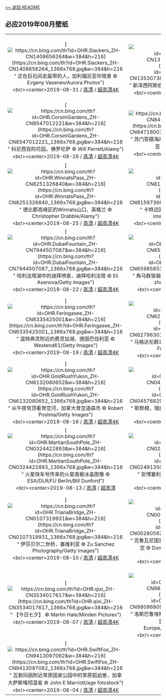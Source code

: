[<< 返回 README](../../README.md)
## 必应2019年08月壁纸
||||
|:---:|:---:|:---:|
|[![https://cn.bing.com/th?id=OHR.Slackers_ZH-CN1408656264&w=384&h=216](https://cn.bing.com/th?id=OHR.Slackers_ZH-CN1408656264_1366x768.jpg&w=384&h=216 " &#10;正在巨石间走扁带的人，加利福尼亚毕晓普&#10;© Evgeny Vasenev/Aurora Photos")](https://cn.bing.com/search?q=%E6%AD%A3%E5%9C%A8%E5%B7%A8%E7%9F%B3%E9%97%B4%E8%B5%B0%E6%89%81%E5%B8%A6%E7%9A%84%E4%BA%BA%EF%BC%8C%E5%8A%A0%E5%88%A9%E7%A6%8F%E5%B0%BC%E4%BA%9A%E6%AF%95%E6%99%93%E6%99%AE&form=hpcapt&mkt=zh-cn&filters=HpDate:"20190831_1600")<br/><center>2019-08-31 / [高清](https://cn.bing.com/th?id=OHR.Slackers_ZH-CN1408656264_1920x1200.jpg&w=1920&h=1200) / [超高清4K](https://cn.bing.com/th?id=OHR.Slackers_ZH-CN1408656264_UHD.jpg&w=3840&h=2160)<center/>|[![https://cn.bing.com/th?id=OHR.AsburyParkNJ_ZH-CN1353073841&w=384&h=216](https://cn.bing.com/th?id=OHR.AsburyParkNJ_ZH-CN1353073841_1366x768.jpg&w=384&h=216 " &#10;新泽西阿斯伯里公园&#10;© Patrick Morisson/Alamy")](https://cn.bing.com/search?q=%E6%96%B0%E6%B3%BD%E8%A5%BF%E9%98%BF%E6%96%AF%E4%BC%AF%E9%87%8C%E5%85%AC%E5%9B%AD&form=hpcapt&mkt=zh-cn&filters=HpDate:"20190830_1600")<br/><center>2019-08-30 / [高清](https://cn.bing.com/th?id=OHR.AsburyParkNJ_ZH-CN1353073841_1920x1200.jpg&w=1920&h=1200) / [超高清4K](https://cn.bing.com/th?id=OHR.AsburyParkNJ_ZH-CN1353073841_UHD.jpg&w=3840&h=2160)<center/>|[![https://cn.bing.com/th?id=OHR.HardeeCoFair_ZH-CN8647295545&w=384&h=216](https://cn.bing.com/th?id=OHR.HardeeCoFair_ZH-CN8647295545_1366x768.jpg&w=384&h=216 " &#10;沃楚拉的哈迪县集市，佛罗里达州&#10;© Oscar G. Davila/Getty Images")](https://cn.bing.com/search?q=%E6%B2%83%E6%A5%9A%E6%8B%89%E7%9A%84%E5%93%88%E8%BF%AA%E5%8E%BF%E9%9B%86%E5%B8%82%EF%BC%8C%E4%BD%9B%E7%BD%97%E9%87%8C%E8%BE%BE%E5%B7%9E&form=hpcapt&mkt=zh-cn&filters=HpDate:"20190829_1600")<br/><center>2019-08-29 / [高清](https://cn.bing.com/th?id=OHR.HardeeCoFair_ZH-CN8647295545_1920x1200.jpg&w=1920&h=1200) / [超高清4K](https://cn.bing.com/th?id=OHR.HardeeCoFair_ZH-CN8647295545_UHD.jpg&w=3840&h=2160)<center/>|
|[![https://cn.bing.com/th?id=OHR.CorsiniGardens_ZH-CN8547012221&w=384&h=216](https://cn.bing.com/th?id=OHR.CorsiniGardens_ZH-CN8547012221_1366x768.jpg&w=384&h=216 " &#10;科尼西宫的花园，佛罗伦萨&#10;© Will Perrett/Alamy")](https://cn.bing.com/search?q=%E7%A7%91%E5%B0%BC%E8%A5%BF%E5%AE%AB%E7%9A%84%E8%8A%B1%E5%9B%AD%EF%BC%8C%E4%BD%9B%E7%BD%97%E4%BC%A6%E8%90%A8&form=hpcapt&mkt=zh-cn&filters=HpDate:"20190828_1600")<br/><center>2019-08-28 / [高清](https://cn.bing.com/th?id=OHR.CorsiniGardens_ZH-CN8547012221_1920x1200.jpg&w=1920&h=1200) / [超高清4K](https://cn.bing.com/th?id=OHR.CorsiniGardens_ZH-CN8547012221_UHD.jpg&w=3840&h=2160)<center/>|[![https://cn.bing.com/th?id=OHR.Krakatoa_ZH-CN8471800710&w=384&h=216](https://cn.bing.com/th?id=OHR.Krakatoa_ZH-CN8471800710_1366x768.jpg&w=384&h=216 " &#10;苏门答腊海岸正在喷发的喀拉喀托火山，印度尼西亚&#10;© Martin Rietze/Alamy")](https://cn.bing.com/search?q=%E8%8B%8F%E9%97%A8%E7%AD%94%E8%85%8A%E6%B5%B7%E5%B2%B8%E6%AD%A3%E5%9C%A8%E5%96%B7%E5%8F%91%E7%9A%84%E5%96%80%E6%8B%89%E5%96%80%E6%89%98%E7%81%AB%E5%B1%B1%EF%BC%8C%E5%8D%B0%E5%BA%A6%E5%B0%BC%E8%A5%BF%E4%BA%9A&form=hpcapt&mkt=zh-cn&filters=HpDate:"20190827_1600")<br/><center>2019-08-27 / [高清](https://cn.bing.com/th?id=OHR.Krakatoa_ZH-CN8471800710_1920x1200.jpg&w=1920&h=1200) / [超高清4K](https://cn.bing.com/th?id=OHR.Krakatoa_ZH-CN8471800710_UHD.jpg&w=3840&h=2160)<center/>|[![https://cn.bing.com/th?id=OHR.ParrotsIndia_ZH-CN8386276023&w=384&h=216](https://cn.bing.com/th?id=OHR.ParrotsIndia_ZH-CN8386276023_1366x768.jpg&w=384&h=216 " &#10;Gharial野生动物保护区中的两只玫瑰环鹦鹉，印度中央邦&#10;© Pete Oxford/Minden Pictures")](https://cn.bing.com/search?q=Gharial%E9%87%8E%E7%94%9F%E5%8A%A8%E7%89%A9%E4%BF%9D%E6%8A%A4%E5%8C%BA%E4%B8%AD%E7%9A%84%E4%B8%A4%E5%8F%AA%E7%8E%AB%E7%91%B0%E7%8E%AF%E9%B9%A6%E9%B9%89%EF%BC%8C%E5%8D%B0%E5%BA%A6%E4%B8%AD%E5%A4%AE%E9%82%A6&form=hpcapt&mkt=zh-cn&filters=HpDate:"20190826_1600")<br/><center>2019-08-26 / [高清](https://cn.bing.com/th?id=OHR.ParrotsIndia_ZH-CN8386276023_1920x1200.jpg&w=1920&h=1200) / [超高清4K](https://cn.bing.com/th?id=OHR.ParrotsIndia_ZH-CN8386276023_UHD.jpg&w=3840&h=2160)<center/>|
|[![https://cn.bing.com/th?id=OHR.WinnatsPass_ZH-CN8251326840&w=384&h=216](https://cn.bing.com/th?id=OHR.WinnatsPass_ZH-CN8251326840_1366x768.jpg&w=384&h=216 " &#10;德比郡高峰区的Winnats山口，英格兰&#10;© Christopher Drabble/Alamy")](https://cn.bing.com/search?q=%E5%BE%B7%E6%AF%94%E9%83%A1%E9%AB%98%E5%B3%B0%E5%8C%BA%E7%9A%84Winnats%E5%B1%B1%E5%8F%A3%EF%BC%8C%E8%8B%B1%E6%A0%BC%E5%85%B0&form=hpcapt&mkt=zh-cn&filters=HpDate:"20190825_1600")<br/><center>2019-08-25 / [高清](https://cn.bing.com/th?id=OHR.WinnatsPass_ZH-CN8251326840_1920x1200.jpg&w=1920&h=1200) / [超高清4K](https://cn.bing.com/th?id=OHR.WinnatsPass_ZH-CN8251326840_UHD.jpg&w=3840&h=2160)<center/>|[![https://cn.bing.com/th?id=OHR.AugustBears_ZH-CN8159736622&w=384&h=216](https://cn.bing.com/th?id=OHR.AugustBears_ZH-CN8159736622_1366x768.jpg&w=384&h=216 " &#10;卡特迈国家公园里的棕熊，阿拉斯加州&#10;© imageBROKER/SuperStock")](https://cn.bing.com/search?q=%E5%8D%A1%E7%89%B9%E8%BF%88%E5%9B%BD%E5%AE%B6%E5%85%AC%E5%9B%AD%E9%87%8C%E7%9A%84%E6%A3%95%E7%86%8A%EF%BC%8C%E9%98%BF%E6%8B%89%E6%96%AF%E5%8A%A0%E5%B7%9E&form=hpcapt&mkt=zh-cn&filters=HpDate:"20190824_1600")<br/><center>2019-08-24 / [高清](https://cn.bing.com/th?id=OHR.AugustBears_ZH-CN8159736622_1920x1200.jpg&w=1920&h=1200) / [超高清4K](https://cn.bing.com/th?id=OHR.AugustBears_ZH-CN8159736622_UHD.jpg&w=3840&h=2160)<center/>|[![https://cn.bing.com/th?id=OHR.FarmlandLandscape_ZH-CN8021236701&w=384&h=216](https://cn.bing.com/th?id=OHR.FarmlandLandscape_ZH-CN8021236701_1366x768.jpg&w=384&h=216 " &#10;华盛顿州帕卢斯地区的农田&#10;© Art Wolfe/Getty Images")](https://cn.bing.com/search?q=%E5%8D%8E%E7%9B%9B%E9%A1%BF%E5%B7%9E%E5%B8%95%E5%8D%A2%E6%96%AF%E5%9C%B0%E5%8C%BA%E7%9A%84%E5%86%9C%E7%94%B0&form=hpcapt&mkt=zh-cn&filters=HpDate:"20190823_1600")<br/><center>2019-08-23 / [高清](https://cn.bing.com/th?id=OHR.FarmlandLandscape_ZH-CN8021236701_1920x1200.jpg&w=1920&h=1200) / [超高清4K](https://cn.bing.com/th?id=OHR.FarmlandLandscape_ZH-CN8021236701_UHD.jpg&w=3840&h=2160)<center/>|
|[![https://cn.bing.com/th?id=OHR.DubaiFountain_ZH-CN7944507087&w=384&h=216](https://cn.bing.com/th?id=OHR.DubaiFountain_ZH-CN7944507087_1366x768.jpg&w=384&h=216 " &#10;哈利法塔湖中的迪拜喷泉，迪拜哈利法塔&#10;© Eli Asenova/Getty Images")](https://cn.bing.com/search?q=%E5%93%88%E5%88%A9%E6%B3%95%E5%A1%94%E6%B9%96%E4%B8%AD%E7%9A%84%E8%BF%AA%E6%8B%9C%E5%96%B7%E6%B3%89%EF%BC%8C%E8%BF%AA%E6%8B%9C%E5%93%88%E5%88%A9%E6%B3%95%E5%A1%94&form=hpcapt&mkt=zh-cn&filters=HpDate:"20190822_1600")<br/><center>2019-08-22 / [高清](https://cn.bing.com/th?id=OHR.DubaiFountain_ZH-CN7944507087_1920x1200.jpg&w=1920&h=1200) / [超高清4K](https://cn.bing.com/th?id=OHR.DubaiFountain_ZH-CN7944507087_UHD.jpg&w=3840&h=2160)<center/>|[![https://cn.bing.com/th?id=OHR.MaraRiverCrossing_ZH-CN6598585392&w=384&h=216](https://cn.bing.com/th?id=OHR.MaraRiverCrossing_ZH-CN6598585392_1366x768.jpg&w=384&h=216 " &#10;角马群穿越在肯尼亚和坦桑尼亚之间的马拉河&#10;© zhengvision/Getty Images")](https://cn.bing.com/search?q=%E8%A7%92%E9%A9%AC%E7%BE%A4%E7%A9%BF%E8%B6%8A%E5%9C%A8%E8%82%AF%E5%B0%BC%E4%BA%9A%E5%92%8C%E5%9D%A6%E6%A1%91%E5%B0%BC%E4%BA%9A%E4%B9%8B%E9%97%B4%E7%9A%84%E9%A9%AC%E6%8B%89%E6%B2%B3&form=hpcapt&mkt=zh-cn&filters=HpDate:"20190821_1600")<br/><center>2019-08-21 / [高清](https://cn.bing.com/th?id=OHR.MaraRiverCrossing_ZH-CN6598585392_1920x1200.jpg&w=1920&h=1200) / [超高清](https://cn.bing.comhttps://cn.bing.com/th?id=OHR.MaraRiverCrossing_ZH-CN6598585392_UHD.jpg)<center/>|[![https://cn.bing.com/th?id=OHR.FinlandCamping_ZH-CN6418764403&w=384&h=216](https://cn.bing.com/th?id=OHR.FinlandCamping_ZH-CN6418764403_1366x768.jpg&w=384&h=216 " &#10;芬兰东部的Muje-Oulu湖&#10;© Topi Ylä-Mononen/plainpicture")](https://cn.bing.com/search?q=%E8%8A%AC%E5%85%B0%E4%B8%9C%E9%83%A8%E7%9A%84Muje-Oulu%E6%B9%96&form=hpcapt&mkt=zh-cn&filters=HpDate:"20190820_1600")<br/><center>2019-08-20 / [高清](https://cn.bing.com/th?id=OHR.FinlandCamping_ZH-CN6418764403_1920x1200.jpg&w=1920&h=1200) / [超高清4K](https://cn.bing.com/th?id=OHR.FinlandCamping_ZH-CN6418764403_UHD.jpg&w=3840&h=2160)<center/>|
|[![https://cn.bing.com/th?id=OHR.Feringasee_ZH-CN6335425001&w=384&h=216](https://cn.bing.com/th?id=OHR.Feringasee_ZH-CN6335425001_1366x768.jpg&w=384&h=216 " &#10;温特弗灵附近的费灵加湖，德国巴伐利亚&#10;© Westend61/Getty Images")](https://cn.bing.com/search?q=%E6%B8%A9%E7%89%B9%E5%BC%97%E7%81%B5%E9%99%84%E8%BF%91%E7%9A%84%E8%B4%B9%E7%81%B5%E5%8A%A0%E6%B9%96%EF%BC%8C%E5%BE%B7%E5%9B%BD%E5%B7%B4%E4%BC%90%E5%88%A9%E4%BA%9A&form=hpcapt&mkt=zh-cn&filters=HpDate:"20190819_1600")<br/><center>2019-08-19 / [高清](https://cn.bing.com/th?id=OHR.Feringasee_ZH-CN6335425001_1920x1200.jpg&w=1920&h=1200) / [超高清4K](https://cn.bing.com/th?id=OHR.Feringasee_ZH-CN6335425001_UHD.jpg&w=3840&h=2160)<center/>|[![https://cn.bing.com/th?id=OHR.MagdalenCave_ZH-CN6279630125&w=384&h=216](https://cn.bing.com/th?id=OHR.MagdalenCave_ZH-CN6279630125_1366x768.jpg&w=384&h=216 " &#10;马格达伦群岛洞穴内部，加拿大魁北克&#10;© Virginie Fréchette/Getty Images")](https://cn.bing.com/search?q=%E9%A9%AC%E6%A0%BC%E8%BE%BE%E4%BC%A6%E7%BE%A4%E5%B2%9B%E6%B4%9E%E7%A9%B4%E5%86%85%E9%83%A8%EF%BC%8C%E5%8A%A0%E6%8B%BF%E5%A4%A7%E9%AD%81%E5%8C%97%E5%85%8B&form=hpcapt&mkt=zh-cn&filters=HpDate:"20190818_1600")<br/><center>2019-08-18 / [高清](https://cn.bing.com/th?id=OHR.MagdalenCave_ZH-CN6279630125_1920x1200.jpg&w=1920&h=1200) / [超高清](https://cn.bing.comhttps://cn.bing.com/th?id=OHR.MagdalenCave_ZH-CN6279630125_UHD.jpg)<center/>|[![https://cn.bing.com/th?id=OHR.DrinkingNectar_ZH-CN6196689688&w=384&h=216](https://cn.bing.com/th?id=OHR.DrinkingNectar_ZH-CN6196689688_1366x768.jpg&w=384&h=216 " &#10;蜜蜂&#10;© Angela Parker/Offset")](https://cn.bing.com/search?q=%E8%9C%9C%E8%9C%82&form=hpcapt&mkt=zh-cn&filters=HpDate:"20190817_1600")<br/><center>2019-08-17 / [高清](https://cn.bing.com/th?id=OHR.DrinkingNectar_ZH-CN6196689688_1920x1200.jpg&w=1920&h=1200) / [超高清4K](https://cn.bing.com/th?id=OHR.DrinkingNectar_ZH-CN6196689688_UHD.jpg&w=3840&h=2160)<center/>|
|[![https://cn.bing.com/th?id=OHR.GoldRushYukon_ZH-CN6132080652&w=384&h=216](https://cn.bing.com/th?id=OHR.GoldRushYukon_ZH-CN6132080652_1366x768.jpg&w=384&h=216 " &#10;从午夜穹顶看育空河，加拿大育空道森市&#10;© Robert Postma/Getty Images")](https://cn.bing.com/search?q=%E4%BB%8E%E5%8D%88%E5%A4%9C%E7%A9%B9%E9%A1%B6%E7%9C%8B%E8%82%B2%E7%A9%BA%E6%B2%B3%EF%BC%8C%E5%8A%A0%E6%8B%BF%E5%A4%A7%E8%82%B2%E7%A9%BA%E9%81%93%E6%A3%AE%E5%B8%82&form=hpcapt&mkt=zh-cn&filters=HpDate:"20190816_1600")<br/><center>2019-08-16 / [高清](https://cn.bing.com/th?id=OHR.GoldRushYukon_ZH-CN6132080652_1920x1200.jpg&w=1920&h=1200) / [超高清4K](https://cn.bing.com/th?id=OHR.GoldRushYukon_ZH-CN6132080652_UHD.jpg&w=3840&h=2160)<center/>|[![https://cn.bing.com/th?id=OHR.SmogenSweden_ZH-CN0457682922&w=384&h=216](https://cn.bing.com/th?id=OHR.SmogenSweden_ZH-CN0457682922_1366x768.jpg&w=384&h=216 " &#10;斯默根，瑞典&#10;© Martin Wahlborg/Getty Images Plus\"")](https://cn.bing.com/search?q=%E6%96%AF%E9%BB%98%E6%A0%B9%EF%BC%8C%E7%91%9E%E5%85%B8&form=hpcapt&mkt=zh-cn&filters=HpDate:"20190815_1600")<br/><center>2019-08-15 / [高清](https://cn.bing.com/th?id=OHR.SmogenSweden_ZH-CN0457682922_1920x1200.jpg&w=1920&h=1200) / [超高清4K](https://cn.bing.com/th?id=OHR.SmogenSweden_ZH-CN0457682922_UHD.jpg&w=3840&h=2160)<center/>|[![https://cn.bing.com/th?id=OHR.HornedAnole_ZH-CN0388959247&w=384&h=216](https://cn.bing.com/th?id=OHR.HornedAnole_ZH-CN0388959247_1366x768.jpg&w=384&h=216 " &#10;雄性和雌性的匹诺曹蜥蜴，厄瓜多尔明多&#10;© James Christensen/Minden Pictures")](https://cn.bing.com/search?q=%E9%9B%84%E6%80%A7%E5%92%8C%E9%9B%8C%E6%80%A7%E7%9A%84%E5%8C%B9%E8%AF%BA%E6%9B%B9%E8%9C%A5%E8%9C%B4%EF%BC%8C%E5%8E%84%E7%93%9C%E5%A4%9A%E5%B0%94%E6%98%8E%E5%A4%9A&form=hpcapt&mkt=zh-cn&filters=HpDate:"20190814_1600")<br/><center>2019-08-14 / [高清](https://cn.bing.com/th?id=OHR.HornedAnole_ZH-CN0388959247_1920x1200.jpg&w=1920&h=1200) / [超高清4K](https://cn.bing.com/th?id=OHR.HornedAnole_ZH-CN0388959247_UHD.jpg&w=3840&h=2160)<center/>|
|[![https://cn.bing.com/th?id=OHR.MartianSouthPole_ZH-CN0324422893&w=384&h=216](https://cn.bing.com/th?id=OHR.MartianSouthPole_ZH-CN0324422893_1366x768.jpg&w=384&h=216 " &#10;火星快车号传来的火星南极冰盖图像&#10;© ESA/DLR/FU Berlin/Bill Dunford")](https://cn.bing.com/search?q=%E7%81%AB%E6%98%9F%E5%BF%AB%E8%BD%A6%E5%8F%B7%E4%BC%A0%E6%9D%A5%E7%9A%84%E7%81%AB%E6%98%9F%E5%8D%97%E6%9E%81%E5%86%B0%E7%9B%96%E5%9B%BE%E5%83%8F&form=hpcapt&mkt=zh-cn&filters=HpDate:"20190813_1600")<br/><center>2019-08-13 / [高清](https://cn.bing.com/th?id=OHR.MartianSouthPole_ZH-CN0324422893_1920x1200.jpg&w=1920&h=1200) / [超高清](https://cn.bing.comhttps://cn.bing.com/th?id=OHR.MartianSouthPole_ZH-CN0324422893_UHD.jpg)<center/>|[![https://cn.bing.com/th?id=OHR.AmboseliHerd_ZH-CN0249135007&w=384&h=216](https://cn.bing.com/th?id=OHR.AmboseliHerd_ZH-CN0249135007_1366x768.jpg&w=384&h=216 " &#10;安博塞利国家公园的大象，肯尼亚&#10;© Adam Bannister/Offset")](https://cn.bing.com/search?q=%E5%AE%89%E5%8D%9A%E5%A1%9E%E5%88%A9%E5%9B%BD%E5%AE%B6%E5%85%AC%E5%9B%AD%E7%9A%84%E5%A4%A7%E8%B1%A1%EF%BC%8C%E8%82%AF%E5%B0%BC%E4%BA%9A&form=hpcapt&mkt=zh-cn&filters=HpDate:"20190812_1600")<br/><center>2019-08-12 / [高清](https://cn.bing.com/th?id=OHR.AmboseliHerd_ZH-CN0249135007_1920x1200.jpg&w=1920&h=1200) / [超高清4K](https://cn.bing.com/th?id=OHR.AmboseliHerd_ZH-CN0249135007_UHD.jpg&w=3840&h=2160)<center/>|[![https://cn.bing.com/th?id=OHR.TRNPThunderstorm_ZH-CN0178957327&w=384&h=216](https://cn.bing.com/th?id=OHR.TRNPThunderstorm_ZH-CN0178957327_1366x768.jpg&w=384&h=216 " &#10;一场雷雨席卷西奥多·罗斯福国家公园，北达科他州&#10;© Judith Zimmerman/Danita Delimont")](https://cn.bing.com/search?q=%E4%B8%80%E5%9C%BA%E9%9B%B7%E9%9B%A8%E5%B8%AD%E5%8D%B7%E8%A5%BF%E5%A5%A5%E5%A4%9A%C2%B7%E7%BD%97%E6%96%AF%E7%A6%8F%E5%9B%BD%E5%AE%B6%E5%85%AC%E5%9B%AD%EF%BC%8C%E5%8C%97%E8%BE%BE%E7%A7%91%E4%BB%96%E5%B7%9E&form=hpcapt&mkt=zh-cn&filters=HpDate:"20190811_1600")<br/><center>2019-08-11 / [高清](https://cn.bing.com/th?id=OHR.TRNPThunderstorm_ZH-CN0178957327_1920x1200.jpg&w=1920&h=1200) / [超高清4K](https://cn.bing.com/th?id=OHR.TRNPThunderstorm_ZH-CN0178957327_UHD.jpg&w=3840&h=2160)<center/>|
|[![https://cn.bing.com/th?id=OHR.TrianaBridge_ZH-CN0107319931&w=384&h=216](https://cn.bing.com/th?id=OHR.TrianaBridge_ZH-CN0107319931_1366x768.jpg&w=384&h=216 " &#10;伊莎贝尔二世桥，塞维利亚&#10;© Zu Sanchez Photography/Getty Images")](https://cn.bing.com/search?q=%E4%BC%8A%E8%8E%8E%E8%B4%9D%E5%B0%94%E4%BA%8C%E4%B8%96%E6%A1%A5%EF%BC%8C%E5%A1%9E%E7%BB%B4%E5%88%A9%E4%BA%9A&form=hpcapt&mkt=zh-cn&filters=HpDate:"20190810_1600")<br/><center>2019-08-10 / [高清](https://cn.bing.com/th?id=OHR.TrianaBridge_ZH-CN0107319931_1920x1200.jpg&w=1920&h=1200) / [超高清4K](https://cn.bing.com/th?id=OHR.TrianaBridge_ZH-CN0107319931_UHD.jpg&w=3840&h=2160)<center/>|[![https://cn.bing.com/th?id=OHR.KluaneAspen_ZH-CN0028056280&w=384&h=216](https://cn.bing.com/th?id=OHR.KluaneAspen_ZH-CN0028056280_1366x768.jpg&w=384&h=216 " &#10;克鲁瓦尼国家公园中杨树的抽象动态模糊影像，育空&#10;© Don Paulson/Jaynes Gallery/Danita Delimont")](https://cn.bing.com/search?q=%E5%85%8B%E9%B2%81%E7%93%A6%E5%B0%BC%E5%9B%BD%E5%AE%B6%E5%85%AC%E5%9B%AD%E4%B8%AD%E6%9D%A8%E6%A0%91%E7%9A%84%E6%8A%BD%E8%B1%A1%E5%8A%A8%E6%80%81%E6%A8%A1%E7%B3%8A%E5%BD%B1%E5%83%8F%EF%BC%8C%E8%82%B2%E7%A9%BA&form=hpcapt&mkt=zh-cn&filters=HpDate:"20190809_1600")<br/><center>2019-08-09 / [高清](https://cn.bing.com/th?id=OHR.KluaneAspen_ZH-CN0028056280_1920x1200.jpg&w=1920&h=1200) / [超高清](https://cn.bing.comhttps://cn.bing.com/th?id=OHR.KluaneAspen_ZH-CN0028056280_UHD.jpg)<center/>|[![https://cn.bing.com/th?id=OHR.LinyantiLeopard_ZH-CN9934758728&w=384&h=216](https://cn.bing.com/th?id=OHR.LinyantiLeopard_ZH-CN9934758728_1366x768.jpg&w=384&h=216 " &#10;利尼扬蒂野生动物保护区中的一只雄性豹子，博茨瓦纳&#10;© Karine Aigner/Tandem Stills + Motion")](https://cn.bing.com/search?q=%E5%88%A9%E5%B0%BC%E6%89%AC%E8%92%82%E9%87%8E%E7%94%9F%E5%8A%A8%E7%89%A9%E4%BF%9D%E6%8A%A4%E5%8C%BA%E4%B8%AD%E7%9A%84%E4%B8%80%E5%8F%AA%E9%9B%84%E6%80%A7%E8%B1%B9%E5%AD%90%EF%BC%8C%E5%8D%9A%E8%8C%A8%E7%93%A6%E7%BA%B3&form=hpcapt&mkt=zh-cn&filters=HpDate:"20190808_1600")<br/><center>2019-08-08 / [高清](https://cn.bing.com/th?id=OHR.LinyantiLeopard_ZH-CN9934758728_1920x1200.jpg&w=1920&h=1200) / [超高清4K](https://cn.bing.com/th?id=OHR.LinyantiLeopard_ZH-CN9934758728_UHD.jpg&w=3840&h=2160)<center/>|
|[![https://cn.bing.com/th?id=OHR.qixi_ZH-CN3534017617&w=384&h=216](https://cn.bing.com/th?id=OHR.qixi_ZH-CN3534017617_1366x768.jpg&w=384&h=216 " &#10;【今日七夕】&#10;© Martin Hale/Minden Pictures")](https://cn.bing.com/search?q=%E3%80%90%E4%BB%8A%E6%97%A5%E4%B8%83%E5%A4%95%E3%80%91&form=hpcapt&mkt=zh-cn&filters=HpDate:"20190807_1600")<br/><center>2019-08-07 / [高清](https://cn.bing.com/th?id=OHR.qixi_ZH-CN3534017617_1920x1200.jpg&w=1920&h=1200) / [超高清4K](https://cn.bing.com/th?id=OHR.qixi_ZH-CN3534017617_UHD.jpg&w=3840&h=2160)<center/>|[![https://cn.bing.com/th?id=OHR.WhiteStorksNest_ZH-CN9809680903&w=384&h=216](https://cn.bing.com/th?id=OHR.WhiteStorksNest_ZH-CN9809680903_1366x768.jpg&w=384&h=216 " &#10;洛斯巴鲁埃科斯自然纪念碑上的白鹳，西班牙卡塞雷斯&#10;© Wild Wonders of Europe/Widstrand/Minden Pictures")](https://cn.bing.com/search?q=%E6%B4%9B%E6%96%AF%E5%B7%B4%E9%B2%81%E5%9F%83%E7%A7%91%E6%96%AF%E8%87%AA%E7%84%B6%E7%BA%AA%E5%BF%B5%E7%A2%91%E4%B8%8A%E7%9A%84%E7%99%BD%E9%B9%B3%EF%BC%8C%E8%A5%BF%E7%8F%AD%E7%89%99%E5%8D%A1%E5%A1%9E%E9%9B%B7%E6%96%AF&form=hpcapt&mkt=zh-cn&filters=HpDate:"20190806_1600")<br/><center>2019-08-06 / [高清](https://cn.bing.com/th?id=OHR.WhiteStorksNest_ZH-CN9809680903_1920x1200.jpg&w=1920&h=1200) / [超高清](https://cn.bing.comhttps://cn.bing.com/th?id=OHR.WhiteStorksNest_ZH-CN9809680903_UHD.jpg)<center/>|[![https://cn.bing.com/th?id=OHR.ApostleIslands_ZH-CN9543695883&w=384&h=216](https://cn.bing.com/th?id=OHR.ApostleIslands_ZH-CN9543695883_1366x768.jpg&w=384&h=216 " &#10;威斯康星州贝菲尔德附近的阿波斯特尔群岛国家湖岸，一只皮划艇正在探索砂岩海蚀洞&#10;© Chuck Haney/Danita Delimont")](https://cn.bing.com/search?q=%E5%A8%81%E6%96%AF%E5%BA%B7%E6%98%9F%E5%B7%9E%E8%B4%9D%E8%8F%B2%E5%B0%94%E5%BE%B7%E9%99%84%E8%BF%91%E7%9A%84%E9%98%BF%E6%B3%A2%E6%96%AF%E7%89%B9%E5%B0%94%E7%BE%A4%E5%B2%9B%E5%9B%BD%E5%AE%B6%E6%B9%96%E5%B2%B8%EF%BC%8C%E4%B8%80%E5%8F%AA%E7%9A%AE%E5%88%92%E8%89%87%E6%AD%A3%E5%9C%A8%E6%8E%A2%E7%B4%A2%E7%A0%82%E5%B2%A9%E6%B5%B7%E8%9A%80%E6%B4%9E&form=hpcapt&mkt=zh-cn&filters=HpDate:"20190805_1600")<br/><center>2019-08-05 / [高清](https://cn.bing.com/th?id=OHR.ApostleIslands_ZH-CN9543695883_1920x1200.jpg&w=1920&h=1200) / [超高清4K](https://cn.bing.com/th?id=OHR.ApostleIslands_ZH-CN9543695883_UHD.jpg&w=3840&h=2160)<center/>|
|[![https://cn.bing.com/th?id=OHR.SwiftFox_ZH-CN9413097062&w=384&h=216](https://cn.bing.com/th?id=OHR.SwiftFox_ZH-CN9413097062_1366x768.jpg&w=384&h=216 " &#10;瓦勒玛丽附近草原国家公园中的草原狐幼崽，加拿大萨斯喀彻温省&#10;© John E Marriott/age fotostock")](https://cn.bing.com/search?q=%E7%93%A6%E5%8B%92%E7%8E%9B%E4%B8%BD%E9%99%84%E8%BF%91%E8%8D%89%E5%8E%9F%E5%9B%BD%E5%AE%B6%E5%85%AC%E5%9B%AD%E4%B8%AD%E7%9A%84%E8%8D%89%E5%8E%9F%E7%8B%90%E5%B9%BC%E5%B4%BD%EF%BC%8C%E5%8A%A0%E6%8B%BF%E5%A4%A7%E8%90%A8%E6%96%AF%E5%96%80%E5%BD%BB%E6%B8%A9%E7%9C%81&form=hpcapt&mkt=zh-cn&filters=HpDate:"20190804_1600")<br/><center>2019-08-04 / [高清](https://cn.bing.com/th?id=OHR.SwiftFox_ZH-CN9413097062_1920x1200.jpg&w=1920&h=1200) / [超高清4K](https://cn.bing.com/th?id=OHR.SwiftFox_ZH-CN9413097062_UHD.jpg&w=3840&h=2160)<center/>